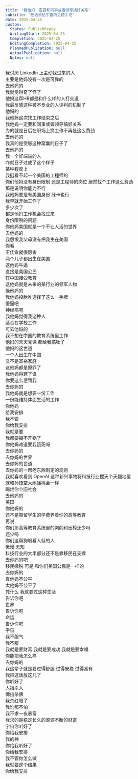 ```yaml
---  
title: "我他妈一定要和同事或者领导搞好关系"  
subtitle: "把话说给宇宙听之随手记"  
date: 2025-04-25  
custom:  
  Status: PublishReady  
  WritingStart: 2025-04-25  
  Completion: 2025-04-25  
  EditingCompletion: 2025-04-25  
  PlannedPublication: null  
  ActualPublication: null  
  Notes: null  
---    
```

我讨厌 LinkedIn 上主动找过来的人    
主要是他妈没有一次是可靠的    
去他妈的      
我就觉得奇了怪了    
他妈这帮HR都是和什么样的人打交道    
我最反感这种被不专业的人评判的机制了    
他妈的      
我他妈这次找工作结束之后    
我他妈一定要和同事或者领导搞好关系    
为的就是日后在职场上换工作不再是这么费劲    
去他妈的      
我真的是受够这种窝囊的日子了    
去他妈的    
我一个好端端的人    
咋就日子过成了这个样子      
某种程度上    
我挺看不起一个美国的工程师的    
你们他妈没有身份限制 还是工程师的岗位 居然找个工作这么费劲    
那是说明你能力不行    
我他妈要是有美国身份 绿卡也行    
我早就开始工作了    
多少次了    
都是他妈工作机会找过来    
身份限制的问题    
你他妈美国就是一个不让人活的世界    
去他妈的    
我怨恨我父母没有把我生在美国      
你看    
王佳宜就很厉害    
两个儿子都出生在美国    
这他妈牛逼    
直接是美国公民    
在中国接受教育    
这他妈就是未来的某行业的领军人物    
操他妈的    
我他妈投胎咋选择了这么一手牌    
傻逼吧    
神经病吧      
我他妈觉得我这种人    
适合在学校工作    
可去他妈的    
我不想在中国的教育系统里工作    
他妈的天天党课 都给我搞吐了      
他妈的这世道    
一个人出生在中国    
又不是富裕家庭    
这他妈都是原罪了      
我他妈得罪了谁    
你要这么惩罚我    
去你妈的      
我他妈就是想要一份工作    
一份能维持体面生活的工作    
你他妈    
给我安排    
我不管    
你给我安排    
我就是要    
我都要揭不开锅了    
你他妈难道要我饿死吗      
去你妈的    
去你妈的世界    
去你妈的世道    
去你妈的一帮老东西制定的规则      
我就喜欢看到 OpenAI 这种新兴事物将科技行业搅天个天翻地覆    
就和孙悟空大闹蟠桃会一样    
踢烂你个旧社会    
去他妈的      
美国    
你他妈的    
还不是靠留学生的学费养着你的高等教育    
再说    
你们那高等教育系统里的剥削和压榨还少吗    
还少吗      
你们这帮狗眼看人低的人    
傲慢 无知    
科技行业的大半部分还不是靠移民在支撑    
去你妈的吧    
移民缴税 可是 和你们美国公民是一样的    
去你妈的    
真他妈不公平    
太他妈不公平了    
凭什么 我就要过这种生活      
告诉你吧    
世界    
告诉你吧    
命运    
告诉你吧    
宇宙    
我不服气    
我不服      
我就是要财富 我就是要成功 我就是要幸福    
你能把我怎么样      
去你妈的      
我这辈子就是要过得舒服 过得安稳 过得富有    
我把这话放这儿了    
你听好了      
人挡杀人    
佛挡杀佛      
我杀红眼了    
我谁都不怕      
我不求一夜暴富    
我求的是稳定长久的源源不断的财富      
宇宙你听好了    
你给我安排    
我的神    
你给我听好了    
你给我安排    
我不管你怎么做    
我就要这个结果    
你给我安排      
  
